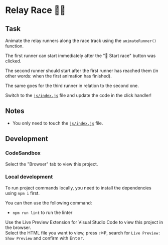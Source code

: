 # Relay Race 🏃‍♀️

## Task

Animate the relay runners along the race track using the `animateRunner()` function.

The first runner can start immediately after the "🏁 Start race" button was clicked.

The second runner should start after the first runner has reached them (in other words: when the first animation has finished).

The same goes for the third runner in relation to the second one.

Switch to the [`js/index.js`](./js/index.js) file and update the code in the click handler!

## Notes

- You only need to touch the [`js/index.js`](./js/index.js) file.

## Development

### CodeSandbox

Select the "Browser" tab to view this project.

### Local development

To run project commands locally, you need to install the dependencies using `npm i` first.

You can then use the following command:

- `npm run lint` to run the linter

Use the Live Preview Extension for Visual Studio Code to view this project in the browser.  
Select the HTML file you want to view, press <kbd>⇧</kbd><kbd>⌘</kbd><kbd>P</kbd>, search for `Live Preview: Show Preview` and confirm with <kbd>Enter</kbd>.
